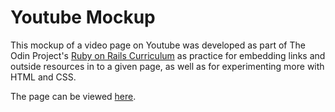 # Youtube Mockup
This mockup of a video page on Youtube was developed as part of The Odin Project's [Ruby on Rails Curriculum](http://www.theodinproject.com) as practice for embedding links and outside resources in to a given page, as well as for experimenting more with HTML and CSS.

The page can be viewed [here](https://naomiflagg.github.io/youtube-mockup/).